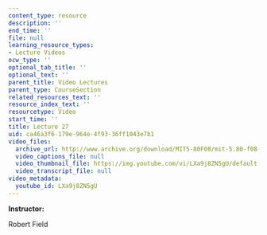 ```yaml
---
content_type: resource
description: ''
end_time: ''
file: null
learning_resource_types:
- Lecture Videos
ocw_type: ''
optional_tab_title: ''
optional_text: ''
parent_title: Video Lectures
parent_type: CourseSection
related_resources_text: ''
resource_index_text: ''
resourcetype: Video
start_time: ''
title: Lecture 27
uid: ca46a3f6-179e-964e-4f93-36ff1043e7b1
video_files:
  archive_url: http://www.archive.org/download/MIT5-80F08/mit-5.80-f08-lec27_300k.mp4
  video_captions_file: null
  video_thumbnail_file: https://img.youtube.com/vi/LXa9j8ZN5gU/default.jpg
  video_transcript_file: null
video_metadata:
  youtube_id: LXa9j8ZN5gU
---
```


**Instructor:**

Robert Field



